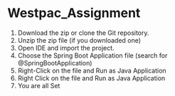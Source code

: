 # Westpac_Assignment
1. Download the zip or clone the Git repository.
2. Unzip the zip file (if you downloaded one)
3. Open IDE and import the project.
4. Choose the Spring Boot Application file (search for @SpringBootApplication)
5. Right-Click on the file and Run as Java Application
5. Right Click on the file and Run as Java Application
6. You are all Set
